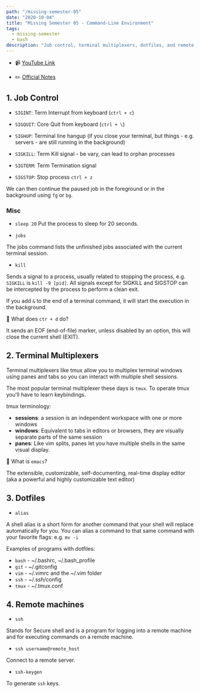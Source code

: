 ```yaml
---
path: "/missing-semester-05"
date: "2020-10-04"
title: "Missing Semester 05 - Command-Line Environment"
tags:
  - missing-semester
  - bash
description: "Job control, terminal multiplexers, dotfiles, and remote machines 🤓."
---
```


- 📹 [YouTube Link](https://www.youtube.com/watch?v=e8BO_dYxk5c&feature=emb_logo)

- ✏️ [Official Notes](https://missing.csail.mit.edu/2020/command-line)

## 1. Job Control

- `SIGINT`: Term Interrupt from keyboard (`ctrl + c`)

- `SIGQUIT`: Core Quit from keyboard (`ctrl + \`)

- `SIGHUP`: Terminal line hangup (if you close your terminal, but things - e.g. servers - are still running in the background)

- `SIGKILL`: Term Kill signal - be vary, can lead to orphan processes

- `SIGTERM`: Term Termination signal

- `SIGSTOP`: Stop process `ctrl + z`

We can then continue the paused job in the foreground or in the background using `fg` or `bg`.

### Misc

- `sleep 20`
  Put the process to sleep for 20 seconds.

- `jobs`

The jobs command lists the unfinished jobs associated with the current terminal session.

- `kill`

Sends a signal to a process, usually related to stopping the process, e.g. `SIGKILL` is `kill -9 [pid]`. All signals except for SIGKILL and SIGSTOP can be intercepted by the process to perform a clean exit.

If you add `&` to the end of a terminal command, it will start the execution in the background.

🤔 What does `ctr + d` do?

It sends an EOF (end-of-file) marker, unless disabled by an option, this will close the current shell (EXIT).

## 2. Terminal Multiplexers

Terminal multiplexers like tmux allow you to multiplex terminal windows using panes and tabs so you can interact with multiple shell sessions.

The most popular terminal multiplexer these days is `tmux`. To operate tmux you'll have to learn keybindings.

tmux terminology:

- **sessions**: a session is an independent workspace with one or more windows
- **windows**: Equivalent to tabs in editors or browsers, they are visually separate parts of the same session
- **panes**: Like vim splits, panes let you have multiple shells in the same visual display.

🤔 What is `emacs`?

The extensible, customizable, self-documenting, real-time display editor (aka a powerful and highly customizable text editor)

## 3. Dotfiles

- `alias`

A shell alias is a short form for another command that your shell will replace automatically for you. You can alias a command to that same command with your favorite flags: e.g. `mv -i`

Examples of programs with dotfiles:

- `bash` - ~/.bashrc, ~/.bash_profile
- `git` - ~/.gitconfig
- `vim` - ~/.vimrc and the ~/.vim folder
- `ssh` - ~/.ssh/config
- `tmux` - ~/.tmux.conf

## 4. Remote machines

- `ssh`

Stands for Secure shell and is a program for logging into a remote machine and for executing commands on a remote machine.

- `ssh username@remote_host`

Connect to a remote server.

- `ssh-keygen`

To generate `ssh` keys.
